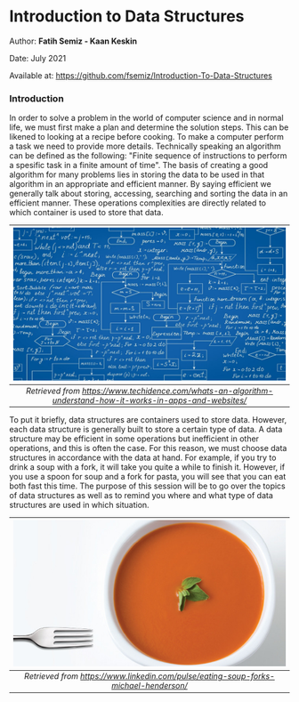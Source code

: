 # Introduction to Data Structures

Author: **Fatih Semiz - Kaan Keskin**

Date: July 2021

Available at: https://github.com/fsemiz/Introduction-To-Data-Structures

### Introduction
In order to solve a problem in the world of computer science and in normal life, we must first make a plan and determine the solution steps. This can be likened to looking at a recipe before cooking. To make a computer perform a task we need to provide more details. Technically speaking an algorithm can be defined as the following: "Finite sequence of instructions to perform a spesific task in a finite amount of time". The basis of creating a good algorithm for many problems lies in storing the data to be used in that algorithm in an appropriate and efficient manner. By saying efficient we generally talk about storing, accessing, searching and sorting the data in an efficient manner. These operations complexities are directly related to which container is used to store that data.

| ![Algorithm](./images/Algorithm.jpg) | 
|:--:| 
| *Retrieved from https://www.techidence.com/whats-an-algorithm-understand-how-it-works-in-apps-and-websites/* |

To put it briefly, data structures are containers used to store data. However, each data structure is generally built to store a certain type of data. A data structure may be efficient in some operations but inefficient in other operations, and this is often the case. For this reason, we must choose data structures in accordance with the data at hand. For example, if you try to drink a soup with a fork, it will take you quite a while to finish it. However, if you use a spoon for soup and a fork for pasta, you will see that you can eat both fast this time. The purpose of this session will be to go over the topics of data structures as well as to remind you where and what type of data structures are used in which situation.

| ![Soup with fork](./images/SoupWithFork.jpg) | 
|:--:| 
| *Retrieved from https://www.linkedin.com/pulse/eating-soup-forks-michael-henderson/* |
